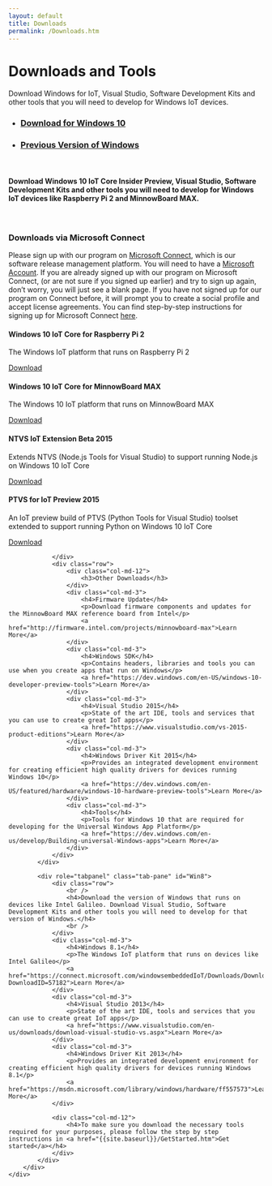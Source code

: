 ```yaml
---
layout: default
title: Downloads
permalink: /Downloads.htm
---
```


<div class="row section-heading">
    <div class="col-md-6">
        <h1>Downloads and Tools</h1>
        <p>Download Windows for IoT, Visual Studio, Software Development Kits and other tools that you will need to develop for Windows IoT devices.</p>
    </div>
    <div class="col-md-6">
        <div class="downloads-image"></div>
    </div>
</div>
<div class="row section-heading">
    <div role="tabpanel">
        <ul class="nav nav-tabs" role="tablist">
            <li role="presentation" class="active"><a href="#Win10" aria-controls="Win10" role="tab" data-toggle="tab"><h3>Download for Windows 10</h3></a></li>
            <li role="presentation"><a href="#Win8" aria-controls="Win8" role="tab" data-toggle="tab"><h3>Previous Version of Windows</h3></a></li>
        </ul>
        <div class="tab-content">
            <div role="tabpanel" class="tab-pane active" id="Win10">
                <div class="row">
                    <br />
                    <h4>Download Windows 10 IoT Core Insider Preview, Visual Studio, Software Development Kits and other tools you will need to develop for Windows IoT devices like Raspberry Pi 2 and MinnowBoard MAX.</h4>
                    <br />
                </div>
                <div class="row downloads-background">
                    <div class="col-md-12">
                        <h3>Downloads via Microsoft Connect</h3>
                        <p>Please sign up with our program on <a href="https://connect.microsoft.com/windowsembeddediot/SelfNomination.aspx?ProgramID=8558">Microsoft Connect</a>,
                            which is our software release management platform. You will need to have a <a href="http://www.microsoft.com/en-us/account/default.aspx">Microsoft Account</a>. If you are already signed up with our program on Microsoft Connect,
                            (or are not sure if you signed up earlier) and try to sign up again, don’t worry, you will just see a blank page. If you have not signed up for our program on Connect before,
                            it will prompt you to create a social profile and accept license agreements. You can find step-by-step instructions for signing up for Microsoft Connect
                            <a href="http://ms-iot.github.io/content/SigninMSConnect.htm">here</a>.
                        </p>
                    </div>
                    <div class="col-md-3">
                        <h4>Windows 10 IoT Core for Raspberry Pi 2</h4>
                        <p>The Windows IoT platform that runs on Raspberry Pi 2</p>
                        <a href="http://connect.microsoft.com/windowsembeddedIoT/Downloads/DownloadDetails.aspx?DownloadID=57782">Download</a>
                    </div>
                    <div class="col-md-3">
                        <h4>Windows 10 IoT Core for MinnowBoard MAX</h4>
                        <p>The Windows 10 IoT platform that runs on MinnowBoard MAX</p>
                        <a href="http://connect.microsoft.com/windowsembeddedIoT/Downloads/DownloadDetails.aspx?DownloadID=57783">Download</a>
                    </div>
                    <div class="col-md-3">
                        <h4>NTVS IoT Extension Beta 2015</h4>
                        <p>Extends NTVS (Node.js Tools for Visual Studio) to support running Node.js on Windows 10 IoT Core</p>
                        <a href="http://connect.microsoft.com/windowsembeddedIoT/Downloads/DownloadDetails.aspx?DownloadID=57785">Download</a>
                    </div>
                    <div class="col-md-3">
                        <h4>PTVS for IoT Preview 2015</h4>
                        <p>An IoT preview build of PTVS (Python Tools for Visual Studio) toolset extended to support running Python on Windows 10 IoT Core</p>
                        <a href="http://connect.microsoft.com/windowsembeddedIoT/Downloads/DownloadDetails.aspx?DownloadID=57795">Download</a>
                    </div>

                </div>
                <div class="row">
                    <div class="col-md-12">
                        <h3>Other Downloads</h3>
                    </div>
                    <div class="col-md-3">
                        <h4>Firmware Update</h4>
                        <p>Download firmware components and updates for the MinnowBoard MAX reference board from Intel</p>
                        <a href="http://firmware.intel.com/projects/minnowboard-max">Learn More</a>
                    </div>
                    <div class="col-md-3">
                        <h4>Windows SDK</h4>
                        <p>Contains headers, libraries and tools you can use when you create apps that run on Windows</p>
                        <a href="https://dev.windows.com/en-US/windows-10-developer-preview-tools">Learn More</a>
                    </div>
                    <div class="col-md-3">
                        <h4>Visual Studio 2015</h4>
                        <p>State of the art IDE, tools and services that you can use to create great IoT apps</p>
                        <a href="https://www.visualstudio.com/vs-2015-product-editions">Learn More</a>
                    </div>
                    <div class="col-md-3">
                        <h4>Windows Driver Kit 2015</h4>
                        <p>Provides an integrated development environment for creating efficient high quality drivers for devices running Windows 10</p>
                        <a href="https://dev.windows.com/en-US/featured/hardware/windows-10-hardware-preview-tools">Learn More</a>
                    </div>
                    <div class="col-md-3">
                        <h4>Tools</h4>
                        <p>Tools for Windows 10 that are required for developing for the Universal Windows App Platform</p>
                        <a href="https://dev.windows.com/en-us/develop/Building-universal-Windows-apps">Learn More</a>
                    </div>
                </div>
            </div>

            <div role="tabpanel" class="tab-pane" id="Win8">
                <div class="row">
                    <br />
                    <h4>Download the version of Windows that runs on devices like Intel Galileo. Download Visual Studio, Software Development Kits and other tools you will need to develop for that version of Windows.</h4>
                    <br />
                </div>
                <div class="col-md-3">
                    <h4>Windows 8.1</h4>
                    <p>The Windows IoT platform that runs on devices like Intel Galileo</p>
                    <a href="https://connect.microsoft.com/windowsembeddedIoT/Downloads/DownloadDetails.aspx?DownloadID=57182">Learn More</a>
                </div>
                <div class="col-md-3">
                    <h4>Visual Studio 2013</h4>
                    <p>State of the art IDE, tools and services that you can use to create great IoT apps</p>
                    <a href="https://www.visualstudio.com/en-us/downloads/download-visual-studio-vs.aspx">Learn More</a>
                </div>
                <div class="col-md-3">
                    <h4>Windows Driver Kit 2013</h4>
                    <p>Provides an integrated development environment for creating efficient high quality drivers for devices running Windows 8.1</p>
                    <a href="https://msdn.microsoft.com/library/windows/hardware/ff557573">Learn More</a>
                </div>

                <div class="col-md-12">
                    <h4>To make sure you download the necessary tools required for your purposes, please follow the step by step instructions in <a href="{{site.baseurl}}/GetStarted.htm">Get started</a></h4>
                </div>
            </div>
        </div>
    </div>
</div>

